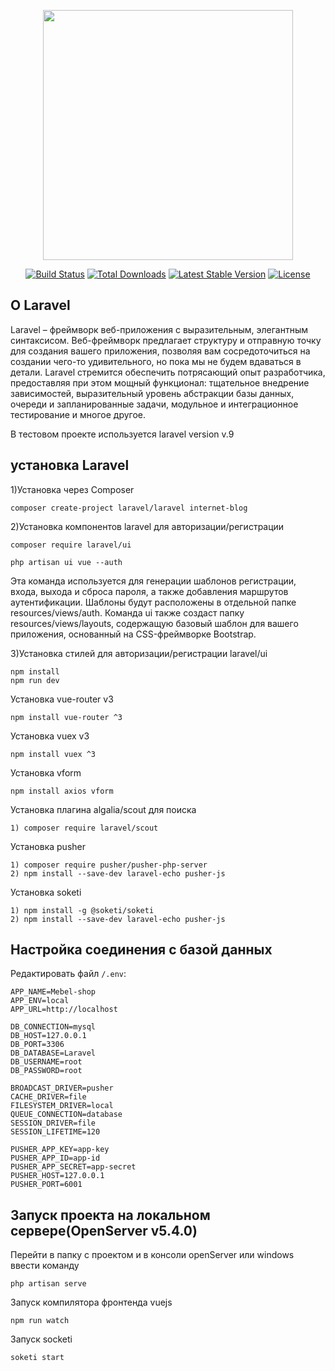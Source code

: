 <p align="center"><a href="https://laravel.com" target="_blank"><img src="https://raw.githubusercontent.com/laravel/art/master/logo-lockup/5%20SVG/2%20CMYK/1%20Full%20Color/laravel-logolockup-cmyk-red.svg" width="400"></a></p>

<p align="center">
<a href="https://travis-ci.org/laravel/framework"><img src="https://travis-ci.org/laravel/framework.svg" alt="Build Status"></a>
<a href="https://packagist.org/packages/laravel/framework"><img src="https://img.shields.io/packagist/dt/laravel/framework" alt="Total Downloads"></a>
<a href="https://packagist.org/packages/laravel/framework"><img src="https://img.shields.io/packagist/v/laravel/framework" alt="Latest Stable Version"></a>
<a href="https://packagist.org/packages/laravel/framework"><img src="https://img.shields.io/packagist/l/laravel/framework" alt="License"></a>
</p>

## О Laravel

Laravel – фреймворк веб-приложения с выразительным, элегантным синтаксисом. Веб-фреймворк предлагает структуру и отправную точку для создания вашего приложения, позволяя вам сосредоточиться на создании чего-то удивительного, но пока мы не будем вдаваться в детали.
Laravel стремится обеспечить потрясающий опыт разработчика, предоставляя при этом мощный функционал: тщательное внедрение зависимостей, выразительный уровень абстракции базы данных, очереди и запланированные задачи, модульное и интеграционное тестирование и многое другое.

В тестовом проекте используется laravel version v.9

## установка Laravel

1)Установка через Composer

~~~
composer create-project laravel/laravel internet-blog
~~~

2)Установка компонентов laravel для авторизации/регистрации

~~~
composer require laravel/ui
~~~
~~~
php artisan ui vue --auth
~~~
Эта команда используется для генерации шаблонов регистрации, входа, выхода и сброса пароля, а также добавления маршрутов аутентификации. Шаблоны будут расположены в отдельной папке resources/views/auth. Команда ui также создаст папку resources/views/layouts, содержащую базовый шаблон для вашего приложения, основанный на CSS-фреймворке Bootstrap.

3)Установка стилей для авторизации/регистрации laravel/ui

~~~
npm install
npm run dev
~~~
Установка vue-router v3
~~~
npm install vue-router ^3
~~~
Установка vuex v3
~~~
npm install vuex ^3
~~~
Установка vform 
~~~
npm install axios vform
~~~
Установка плагина algalia/scout для поиска
~~~
1) composer require laravel/scout
~~~
Установка pusher
~~~
1) composer require pusher/pusher-php-server
2) npm install --save-dev laravel-echo pusher-js
~~~
Установка soketi
~~~
1) npm install -g @soketi/soketi
2) npm install --save-dev laravel-echo pusher-js
~~~

## Настройка соединения с базой данных

Редактировать файл `/.env`:

```
APP_NAME=Mebel-shop
APP_ENV=local
APP_URL=http://localhost

DB_CONNECTION=mysql
DB_HOST=127.0.0.1
DB_PORT=3306
DB_DATABASE=Laravel
DB_USERNAME=root
DB_PASSWORD=root

BROADCAST_DRIVER=pusher
CACHE_DRIVER=file
FILESYSTEM_DRIVER=local
QUEUE_CONNECTION=database
SESSION_DRIVER=file
SESSION_LIFETIME=120

PUSHER_APP_KEY=app-key
PUSHER_APP_ID=app-id
PUSHER_APP_SECRET=app-secret
PUSHER_HOST=127.0.0.1
PUSHER_PORT=6001
```
## Запуск проекта на локальном сервере(OpenServer v5.4.0)
  Перейти в папку с проектом и в консоли openServer или windows ввести команду
  
~~~
php artisan serve
~~~

Запуск компилятора фронтенда vuejs
~~~
npm run watch
~~~
Запуск socketi
~~~
soketi start
~~~
